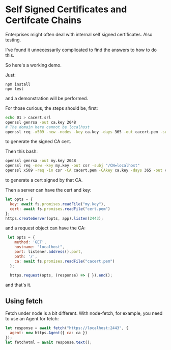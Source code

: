 # Self Signed Certificates and Certifcate Chains

Enterprises might often deal with internal self signed
certificates. Also testing.

I've found it unnecessarily complicated to find the answers to how to
do this.

So here's a working demo.

Just:

```
npm install
npm test
```

and a demonstration will be performed.

For those curious, the steps should be, first:

```bash
echo 01 > cacert.srl
openssl genrsa -out ca.key 2048
# The domain here cannot be localhost
openssl req -x509 -new -nodes -key ca.key -days 365 -out cacert.pem -subj "/CN=example.com"
```

to generate the signed CA cert.

Then this bash:

```bash
openssl genrsa -out my.key 2048
openssl req -new -key my.key -out csr -subj "/CN=localhost"
openssl x509 -req -in csr -CA cacert.pem -CAkey ca.key -days 365 -out cert.pem
```

to generate a cert signed by that CA.

Then a server can have the cert and key:

```javascript
let opts = { 
  key: await fs.promises.readFile("my.key"),
  cert: await fs.promises.readFile("cert.pem")
};
https.createServer(opts, app).listen(2443);
```

and a request object can have the CA:

```javascript
 let opts = {
    method: 'GET',
    hostname: "localhost",
    port: listener.address().port,
    path: '/',
    ca: await fs.promises.readFile("cacert.pem")
  };

  https.request(opts, (response) => { }).end();
```

and that's it.

## Using fetch

Fetch under node is a bit different. With node-fetch, for example, you
need to use an Agent for fetch:

```javascript
let response = await fetch("https://localhost:2443", {
  agent: new https.Agent({ ca: ca })
});
let fetchHtml = await response.text();
```
